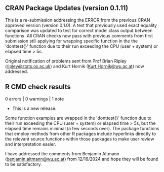 ## CRAN Package Updates (version 0.1.11)
This is a re-submission addressing the ERROR from the previous CRAN approved
version (version 0.1.0). A test that previously used exact equality comparison 
was updated to test for correct model class output between functions. 
All CRAN checks now pass with previous comments from first submission still 
applying for wrapping specific function in the the 'donttest{}' function due 
to their run exceeding the CPU (user + system) or elapsed time > 5s. 

Original notification of problems sent from Prof Brian Ripley 
(ripley@stats.ox.ac.uk) and Kurt Hornik (Kurt.Hornik@wu.ac.at) now addressed. 

## R CMD check results

0 errors | 0 warnings | 1 note

* This is a new release.

Some function examples are wrapped in the 'donttest{}' function due to their 
run exceeding the CPU (user + system) or elapsed time > 5s, 
but the elapsed time remains minimal (a few seconds over). The package 
functions that employ methods from other R packages include 
hyperlinks directly to the relevant source functions within those packages to 
make user review and interpretation easier.

I have addressed the comments from Benjamin Altmann 
(benjamin.altmann@wu.ac.at) from 12/16/2024 and hope they will be found to be
satisfactory.
